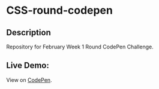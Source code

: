 # CSS-round-codepen

## Description
Repository for February Week 1 Round CodePen Challenge.

## Live Demo: 
View on [CodePen](https://codepen.io/chrobles9/pen/OJoXBPQ).
